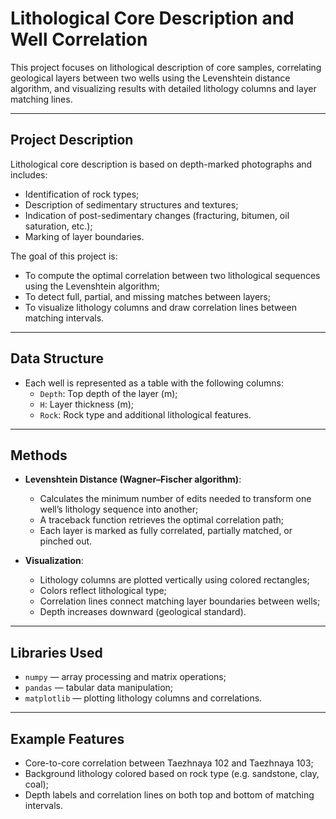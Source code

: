 
# Lithological Core Description and Well Correlation

This project focuses on lithological description of core samples, correlating geological layers between two wells using the Levenshtein distance algorithm, and visualizing results with detailed lithology columns and layer matching lines.

---

## Project Description

Lithological core description is based on depth-marked photographs and includes:

- Identification of rock types;
- Description of sedimentary structures and textures;
- Indication of post-sedimentary changes (fracturing, bitumen, oil saturation, etc.);
- Marking of layer boundaries.

The goal of this project is:

- To compute the optimal correlation between two lithological sequences using the Levenshtein algorithm;
- To detect full, partial, and missing matches between layers;
- To visualize lithology columns and draw correlation lines between matching intervals.

---

## Data Structure

- Each well is represented as a table with the following columns:
  - `Depth`: Top depth of the layer (m);
  - `H`: Layer thickness (m);
  - `Rock`: Rock type and additional lithological features.

---

## Methods

- **Levenshtein Distance (Wagner–Fischer algorithm)**:
  - Calculates the minimum number of edits needed to transform one well’s lithology sequence into another;
  - A traceback function retrieves the optimal correlation path;
  - Each layer is marked as fully correlated, partially matched, or pinched out.

- **Visualization**:
  - Lithology columns are plotted vertically using colored rectangles;
  - Colors reflect lithological type;
  - Correlation lines connect matching layer boundaries between wells;
  - Depth increases downward (geological standard).

---

## Libraries Used

- `numpy` — array processing and matrix operations;
- `pandas` — tabular data manipulation;
- `matplotlib` — plotting lithology columns and correlations.

---

## Example Features

- Core-to-core correlation between Taezhnaya 102 and Taezhnaya 103;
- Background lithology colored based on rock type (e.g. sandstone, clay, coal);
- Depth labels and correlation lines on both top and bottom of matching intervals.
